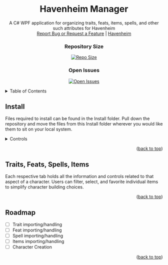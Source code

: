 <div id="top"></div>

<br />
<div align="center">
 
  <h1 align="center">Havenheim Manager</h1>

  <p align="center">
    A C# WPF application for organizing traits, feats, items, spells, and other such attributes for Havenheim
    <br />
    <a href="https://github.com/camnagel/HavenheimManager/issues/new">Report Bug or Request a Feature</a>
    |
    <a href="https://www.worldanvil.com/w/havenheim-theunfunowl">Havenheim</a>
  </p>

### Repository Size
[![Repo Size](https://img.shields.io/github/repo-size/camnagel/HavenheimManager)](https://img.shields.io/github/repo-size/camnagel/HavenheimManager)

### Open Issues
[![Open Issues](https://img.shields.io/github/issues-raw/camnagel/HavenheimManager)](https://img.shields.io/github/issues-raw/camnagel/HavenheimManager)

</div>

<details>
  <summary>Table of Contents</summary>
  <ol>
    <li><a href="#install">Install</a></li>
    <li><a href="#roadmap">Roadmap</a></li>
  </ol>
</details>

## Install

Files required to install can be found in the Install folder. 
Pull down the repository and move the files from this Install folder wherever you would like them to sit on your local system. 

<details>
  <summary>Controls</summary>
  <ol>
    <li>Load
      <ul>
        <li>This allows users to load specific save files that persist selections for traits, feats, spells, and items. 
        The save file included in the install contains all material for Havenheim.</li>
      </ul>
    </li>
    <li>Save/Save As
      <ul>
        <li>This allows users to save selections for traits, feats, spells, and items.</li>
      </ul>
    </li>
    <li>Import
      <ul>
        <li>This allows users to import CSVs of feats, traits, spells, and items. 
        This is useful for updating data within the app from an external spreadsheet.</li>
      </ul>
    </li>
  </ol>
</details>

<p align="right">(<a href="#top">back to top</a>)</p>

## Traits, Feats, Spells, Items

Each respective tab holds all the information and controls related to that aspect of a character.
Users can filter, select, and favorite individual items to simplify character building choices. 

<p align="right">(<a href="#top">back to top</a>)</p>

## Roadmap

- [ ] Trait importing/handling
- [ ] Feat importing/handling
- [ ] Spell importing/handling
- [ ] Items importing/handling
- [ ] Character Creation

<p align="right">(<a href="#top">back to top</a>)</p>
